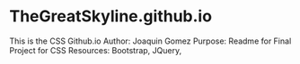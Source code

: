 # TheGreatSkyline.github.io
This is the CSS Github.io
Author: Joaquin Gomez
Purpose: Readme for Final Project for CSS
Resources: Bootstrap, JQuery, 